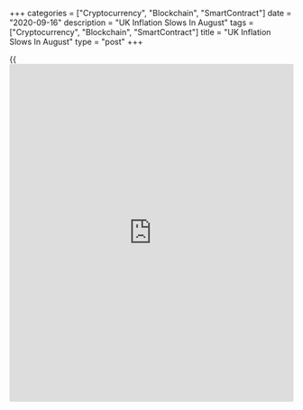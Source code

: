 +++
categories = ["Cryptocurrency", "Blockchain", "SmartContract"]
date = "2020-09-16"
description = "UK Inflation Slows In August"
tags = ["Cryptocurrency", "Blockchain", "SmartContract"]
title = "UK Inflation Slows In August"
type = "post"
+++

{{<iframe id="large-banner" src="https://www.bounty.group/#slide=4.0" width="100%" height="600" scrolling="no" style="border: 0px solid rgb(216, 221, 230); border-radius: 3px;">}}

UK inflation slowed in August largely driven by subsidies provided for
eating out, the Office for National Statistics said Wednesday.

Inflation eased less-than-expected to 0.2 percent in August from 1
percent in July. Prices were forecast to climb 0.1 percent.

Month-on-month, consumer prices dropped 0.4 percent, offsetting a 0.4
percent rise in July. Economists had forecast a 0.6 percent fall.

Falling prices in restaurants and cafes, arising from the Eat Out to
Help Out Scheme, resulted in the largest downward contribution to the
annual inflation, the ONS reported. Meanwhile, upward contributions came
from games, toys and hobbies, accommodation services and road transport
services.

Excluding energy, food, alcoholic beverages and tobacco, core inflation
halved to 0.9 percent from 1.8 percent. This was also below economists'
forecast of 0.6 percent.

Another report from the ONS showed that output prices continued to
decline in August. Output prices were down 0.9 percent annually for the
third straight month. Prices were expected to fall 0.7 percent.

Compared to July, output prices remained flat, while economists' had
forecast prices to grow 0.2 percent after climbing 0.3 percent in July.

Input price inflation continued to display negative growth for the
seventh consecutive month in August. Input prices declined 5.8 percent
annually versus a 5.7 percent decrease a month ago.

On a monthly basis, input prices slid at a pace of 0.4 percent,
reversing a 1.8 percent rise in July. Economists had forecast a monthly
growth of 0.3 percent. This was the first fall in four months.

For comments and feedback [contact](https://www.playgroundfx.com/contact/): editorial@rtt[news](https://www.letsplayfx.com/blog/forex-news-website/).com

[Economic News][1]

 **What parts of the world are seeing the best (and worst) economic
performances lately? Click[here][2] to check out our [Econ Scorecard][2]
and find out! See up-to-the-moment [ranking](https://www.playgroundfx.com/blog/crypto-exchange-ranking/)s for the best and worst
performers in [GDP][3], [unemployment rate][4], [inflation][5] and much
more.**

   1. www.rtt[news](https://www.letsplayfx.com/blog/forex-news-website/).com/Content/EconomicNews.aspx
   2. www.rtt[news](https://www.letsplayfx.com/blog/forex-news-website/).com/economic-scorecard/world-rank/retail-sales/highest-performance.aspx
   3. www.rtt[news](https://www.letsplayfx.com/blog/forex-news-website/).com/economic-scorecard/world-rank/GDP/highest-performance.aspx
   4. www.rtt[news](https://www.letsplayfx.com/blog/forex-news-website/).com/economic-scorecard/world-rank/unemployment-rate/lowest-performance.aspx
   5. www.rtt[news](https://www.letsplayfx.com/blog/forex-news-website/).com/economic-scorecard/world-rank/CPI/highest-performance.aspx